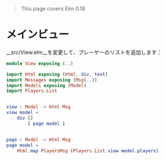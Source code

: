 >This page covers Elm 0.18

# メインビュー

__src/View.elm__を変更して、プレーヤーのリストを追加します：

```elm
module View exposing (..)

import Html exposing (Html, div, text)
import Messages exposing (Msg(..))
import Models exposing (Model)
import Players.List


view : Model -> Html Msg
view model =
    div []
        [ page model ]


page : Model -> Html Msg
page model =
    Html.map PlayersMsg (Players.List.view model.players)
```
